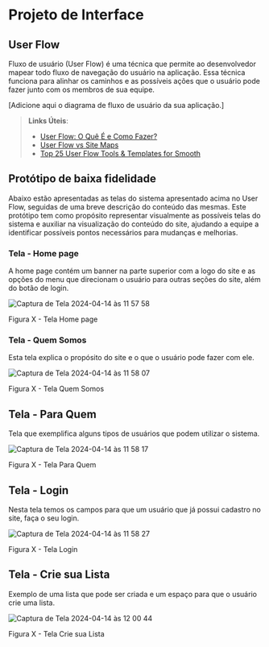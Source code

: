 
# Projeto de Interface

## User Flow

Fluxo de usuário (User Flow) é uma técnica que permite ao desenvolvedor mapear todo fluxo de navegação do usuário na aplicação. Essa técnica funciona para alinhar os caminhos e as possíveis ações que o usuário pode fazer junto com os membros de sua equipe.

[Adicione aqui o diagrama de fluxo de usuário da sua aplicação.] 

> **Links Úteis**:
> - [User Flow: O Quê É e Como Fazer?](https://medium.com/7bits/fluxo-de-usu%C3%A1rio-user-flow-o-que-%C3%A9-como-fazer-79d965872534)
> - [User Flow vs Site Maps](http://designr.com.br/sitemap-e-user-flow-quais-as-diferencas-e-quando-usar-cada-um/)
> - [Top 25 User Flow Tools & Templates for Smooth](https://www.mockplus.com/blog/post/user-flow-tools)


## Protótipo de baixa fidelidade

Abaixo estão apresentadas as telas do sistema apresentado acima no User Flow, seguidas de uma breve descrição do conteúdo das mesmas. Este protótipo tem como propósito representar visualmente as possíveis telas do sistema e auxiliar na visualização do conteúdo do site, ajudando a equipe a identificar possíveis pontos necessários para mudanças e melhorias.

### Tela - Home page

A home page contém um banner na parte superior com a logo do site e as opções do menu que direcionam o usuário para outras seções do site, além do botão de login.

![Captura de Tela 2024-04-14 às 11 57 58](https://github.com/ICEI-PUC-Minas-PMV-ADS/pmv-ads-2024-1-e1-proj-web-t8-pmv-ads-2024-1-e1-projfacilistas/assets/135237340/f1b23cd1-ab84-4b5c-af51-cbbcd39014f4)

Figura X - Tela Home page


### Tela - Quem Somos

Esta tela explica o propósito do site e o que o usuário pode fazer com ele.

![Captura de Tela 2024-04-14 às 11 58 07](https://github.com/ICEI-PUC-Minas-PMV-ADS/pmv-ads-2024-1-e1-proj-web-t8-pmv-ads-2024-1-e1-projfacilistas/assets/135237340/a24bc0f0-ef1b-4dac-811b-37709b1dcf3a)

Figura X - Tela Quem Somos


## Tela - Para Quem

Tela que exemplifica alguns tipos de usuários que podem utilizar o sistema.

![Captura de Tela 2024-04-14 às 11 58 17](https://github.com/ICEI-PUC-Minas-PMV-ADS/pmv-ads-2024-1-e1-proj-web-t8-pmv-ads-2024-1-e1-projfacilistas/assets/135237340/9156e98e-7b66-470f-8826-c7bb77808045)

Figura X - Tela Para Quem


## Tela - Login

Nesta tela temos os campos para que um usuário que já possui cadastro no site, faça o seu login.

![Captura de Tela 2024-04-14 às 11 58 27](https://github.com/ICEI-PUC-Minas-PMV-ADS/pmv-ads-2024-1-e1-proj-web-t8-pmv-ads-2024-1-e1-projfacilistas/assets/135237340/f2cd5036-2fe7-46a2-806e-fa6cb98560c2)

Figura X - Tela Login


## Tela - Crie sua Lista 

Exemplo de uma lista que pode ser criada e um espaço para que o usuário crie uma lista.

![Captura de Tela 2024-04-14 às 12 00 44](https://github.com/ICEI-PUC-Minas-PMV-ADS/pmv-ads-2024-1-e1-proj-web-t8-pmv-ads-2024-1-e1-projfacilistas/assets/135237340/7400c5af-4929-463b-aa0d-5e9c5981056c)

Figura X - Tela Crie sua Lista





